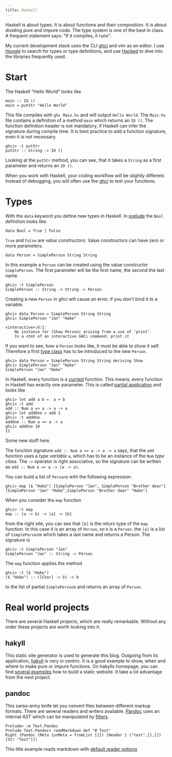 ```yaml
---
title: Haskell
---
```


Haskell is about types.
It is about functions and their composition.
It is about dividing pure and impure code.
The type system is one of the best in class.
A frequent statement says: "If it compiles, it runs". 

My current development stack uses the CLI [ghci][ghci] and vim as an editor.
I use [Hoogle][hoogle] to search for types or type definitions, and use [Hacked][hackage] to dive into the libraries frequently used.

<!--more-->

# Start

The Haskell "Hello World" looks like

```
main :: IO ()
main = putStr "Hello World"
```

This file compiles with `ghc Main.hs` and will output `Hello World`.
The `Main.hs` file contains a definition of a method `main` which returns an `IO ()`.
The function definition header is not mandatory, if Haskell can infer the signature during compile time. 
It is best practice to add a function signature, even it is not necessary.

```
ghci> :t putStr
putStr :: String -> IO ()
```

Looking at the `putStr` method, you can see, that it takes a `String` as a first parameter and returns an `IO ()`.

When you work with Haskell, your coding workflow will be slightly different.
Instead of debugging, you will often use the [ghci][ghci] to test your functions.

# Types

With the `data` keyword you define new types in Haskell.
In [prelude][preludeBool] the `Bool` definition looks like.

```
data Bool = True | False
```

`True` and `False` are *value constructors.* 
Value constructors can have zero or more parameters.

```
data Person = SimplePerson String String
```

In this example a `Person` can be created using the value constructor `SimplePerson`.
The first parameter will be the first name, the second the last name.

```
ghci> :t SimplePerson 
SimplePerson :: String -> String -> Person
```

Creating a new `Person` in ghci will cause an error, if you don't bind it to a variable.

```
ghci> data Person = SimplePerson String String
ghci> SimplePerson "Jan" "Hake"

<interactive>:6:1:
    No instance for (Show Person) arising from a use of ‘print’
    In a stmt of an interactive GHCi command: print it
```

If you want to see, how a `Person` looks like, it must be able to show it self. 
Therefore a first [type class][typeClass] has to be introduced to the new `Person`.

```
ghci> data Person = SimplePerson String String deriving Show
ghci> SimplePerson "Jan" "Hake"
SimplePerson "Jan" "Hake"
```

In Haskell, every function is a [curried][currying] function. 
This means, every function in Haskell has exactly one parameter.
This is called [partial application][partialApplication] and looks like

```
ghci> let add a b =  a + b
ghci> :t add
add :: Num a => a -> a -> a
ghci> let addOne = add 1
ghci> :t addOne
addOne :: Num a => a -> a
ghci> addOne 10
11
```
Some new stuff here. 

The function signature `add :: Num a => a -> a -> a` says, that the `add` function uses a *type variable* `a`, which has to be an instance of the `Num` *type class*.
The `->` operator is right associative, so the signature can be written as `add :: Num a => a -> (a -> a)`.

You can build a list of `Person`s with the following expression.

```
ghci> map ($ "Hake") [SimplePerson "Jan", SimplePerson "Brother dear"]
[SimplePerson "Jan" "Hake",SimplePerson "Brother dear" "Hake"]

```

When you consider the `map` function

```
ghci> :t map
map :: (a -> b) -> [a] -> [b]
```

from the right site, you can see that `[b]` is the return type of the `map` function.
In this case it is an array of `Person`, so `b` is a `Person`.
the `[a]` is a list of `SimplePerson`is which takes a last name and returns a Person.
The signature is

```
ghci> :t SimplePerson "Jan"
SimplePerson "Jan" :: String -> Person
```

The `map` function applies the method 

```
ghci> :t ($ "Hake")
($ "Hake") :: ([Char] -> b) -> b
```

to the list of partial `SimplePerson`s and returns an array of `Person`.
<!--
# Type classes

Type classes are a kind of interface, a behaviour a *type* can have.

Looking at the definition of the *+* function

```
ghci> :t (+)
(+) :: Num a => a -> a -> a
```
-->

# Real world projects

There are several Haskell projects, which are really remarkable. 
Without any order these projects are worth looking into it.

## hakyll

This static site generator is used to generate this blog. 
Outgoing from its application, [hakyll][hakyll] is very io centric.
It is a good example to show, when and where to make pure or impure functions.
On hakylls homepage, you can find [several examples][hakyllExamples] how to build a static website.
It take a lot advantage from the next project.

## pandoc

This swiss-army knife let you convert files between different markup formats.
There are several readers and writers available.
[Pandoc][pandoc] uses an internal AST which can be manipulated by [filters][pandocFilters].

```
Prelude> :m Text.Pandoc
Prelude Text.Pandoc> readMarkdown def "# Test"
Right (Pandoc (Meta {unMeta = fromList []}) [Header 1 ("test",[],[]) [Str "Test"]])
```

This litte example reads markdown with [default reader options][pandocDef]

[ghci]: https://wiki.haskell.org/GHC/GHCi
[hoogle]: https://www.haskell.org/hoogle/
[hackage]: http://hackage.haskell.org/
[hakyll]: https://jaspervdj.be/hakyll/
[hakyllExamples]: https://jaspervdj.be/hakyll/examples.html
[pandoc]: http://pandoc.org/
[pandocFilters]: http://pandoc.org/scripting.html
[preludeBool]: https://hackage.haskell.org/package/base-4.9.1.0/docs/Prelude.html#t:Bool
[typeClass]: http://learnyouahaskell.com/types-and-typeclasses
[currying]: https://en.wikipedia.org/wiki/Currying
[partialApplication]: https://wiki.haskell.org/Partial_application
[pandocDef]: http://hackage.haskell.org/package/pandoc-1.19.2.1/docs/Text-Pandoc-Options.html#v:def
